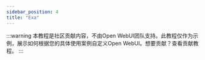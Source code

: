 ```yaml
---
sidebar_position: 4
title: "Exa"
---
```


:::warning
本教程是社区贡献内容，不由Open WebUI团队支持。此教程仅作为示例，展示如何根据您的具体使用案例自定义Open WebUI。想要贡献？查看贡献教程。
:::
